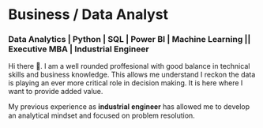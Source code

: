 
# Business / Data Analyst

### Data Analytics | Python | SQL | Power BI | Machine Learning || Executive MBA | Industrial Engineer

Hi there 👋. I am a well rounded proffesional with good balance in technical skills and business knowledge. This allows me understand 
I reckon the data is playing an ever more critical role in decision making. It is here where I want to provide added value. 

My previous experience as 𝐢𝐧𝐝𝐮𝐬𝐭𝐫𝐢𝐚𝐥 𝐞𝐧𝐠𝐢𝐧𝐞𝐞𝐫 has allowed me to develop an analytical mindset and focused on problem resolution.




<!--
**jesuschao/jesuschao** is a ✨ _special_ ✨ repository because its `README.md` (this file) appears on your GitHub profile.

Here are some ideas to get you started:

- 🔭 I’m currently working on ...
- 🌱 I’m currently learning ...
- 👯 I’m looking to collaborate on ...
- 🤔 I’m looking for help with ...
- 💬 Ask me about ...
- 📫 How to reach me: ...
- 😄 Pronouns: ...
- ⚡ Fun fact: ...
-->
